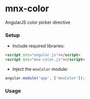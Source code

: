 # mnx-color

AngularJS color picker directive

### Setup

+ Include required libraries:

``` html
<script src="angular.js"></script>
<script src="mnx-color.js"></script>
```

+ Inject the `mnxColor` module:

``` js
angular.module('app', ['mnxColor']);
```

### Usage
